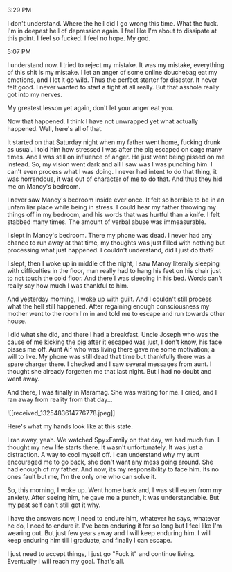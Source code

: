 
3:29 PM

I don't understand. Where the hell did I go wrong this time. What the fuck. I'm in deepest hell of depression again. I feel like I'm about to dissipate at this point. I feel so fucked. I feel no hope. My god. 

5:07 PM

I understand now. I tried to reject my mistake. It was my mistake, everything of this shit is my mistake. I let an anger of some online douchebag eat my emotions, and I let it go wild. Thus the perfect starter for disaster. It never felt good. I never wanted to start a fight at all really. But that asshole really got into my nerves. 

My greatest lesson yet again, don't let your anger eat you. 

Now that happened. I think I have not unwrapped yet what actually happened. Well, here's all of that.

It started on that Saturday night when my father went home, fucking drunk as usual. I told him how stressed I was after the pig escaped on cage many times. And I was still on influence of anger. He just went being pissed on me instead. So, my vision went dark and all I saw was I was punching him. I can't even process what I was doing. I never had intent to do that thing, it was horrendous, it was out of character of me to do that. And thus they hid me on Manoy's bedroom.

I never saw Manoy's bedroom inside ever once. It felt so horrible to be in an unfamiliar place while being in stress. I could hear my father throwing my things off in my bedroom, and his words that was hurtful than a knife. I felt stabbed many times. The amount of verbal abuse was immeasurable. 

I slept in Manoy's bedroom. There my phone was dead. I never had any chance to run away at that time, my thoughts was just filled with nothing but processing what just happened. I couldn't understand, did I just do that?

I slept, then I woke up in middle of the night, I saw Manoy literally sleeping with difficulties in the floor, man really had to hang his feet on his chair just to not touch the cold floor. And there I was sleeping in his bed. Words can't really say how much I was thankful to him. 

And yesterday morning, I woke up with guilt. And I couldn't still process what the hell still happened. After regaining enough consciousness my mother went to the room I'm in and told me to escape and run towards other house. 

I did what she did, and there I had a breakfast. Uncle Joseph who was the cause of me kicking the pig after it escaped was just, I don't know, his face pisses me off. Aunt Ai² who was living there gave me some motivation; a will to live. My phone was still dead that time but thankfully there was a spare charger there. I checked and I saw several messages from aunt. I thought she already forgetten me that last night. But I had no doubt and went away.

And there, I was finally in Maramag. She was waiting for me. I cried, and I ran away from reality from that day... 

![[received_1325483614776778.jpeg]]

Here's what my hands look like at this state. 

I ran away, yeah. We watched Spy×Family on that day, we had much fun. I thought my new life starts there. It wasn't unfortunately. It was just a distraction. A way to cool myself off. 
I can understand why my aunt encouraged me to go back, she don't want any mess going around. She had enough of my father. And now, its my responsibility to face him. Its no ones fault but me, I'm the only one who can solve it. 

So, this morning, I woke up. Went home back and, I was still eaten from my anxiety. After seeing him, he gave me a punch, it was understandable. But my past self can't still get it why. 

I have the answers now, I need to endure him, whatever he says, whatever he do, I need to endure it. I've been enduring it for so long but I feel like I'm wearing out. But just few years away and I will keep enduring him. I will keep enduring him till I graduate, and finally I can escape. 

I just need to accept things, I just go "Fuck it" and continue living. Eventually I will reach my goal. That's all.
